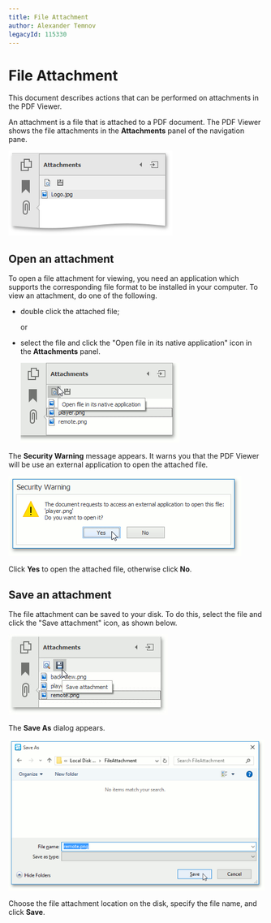```yaml
---
title: File Attachment
author: Alexander Temnov
legacyId: 115330
---
```

# File Attachment
This document describes actions that can be performed on attachments in the PDF Viewer.

An attachment is a file that is attached to a PDF document. The PDF Viewer shows the file attachments in the **Attachments** panel of the navigation pane.

![Attachment](../../images/img121136.png)

## <a name="open"/>Open an attachment
To open a file attachment for viewing, you need an application which supports the corresponding file format to be installed in your computer. To view an attachment, do one of the following.
* double click the attached file;
	
	or
* select the file and click the "Open file in its native application" icon in the **Attachments** panel.
	
	![OpenAttachment](../../images/img121138.jpg)

The **Security Warning** message appears. It warns you that the PDF Viewer will be use an external application to open the attached file.

![AttachmentWarning](../../images/img121141.png)

Click **Yes** to open the attached file, otherwise click **No**.

## <a name="save"/>Save an attachment
The file attachment can be saved to your disk. To do this, select the file and click the "Save attachment" icon, as shown below.

![ClickSaveAttachment](../../images/img121145.jpeg)

The **Save As** dialog appears.

![SaveAttachmentToDisk](../../images/img121147.png)

Choose the file attachment  location on the disk, specify the file name, and click **Save**.
